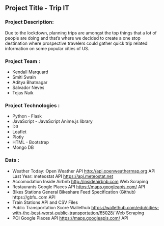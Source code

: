 ## Project Title - Trip IT

### Project Description:
Due to the lockdown, planning trips are amongst the top things that a lot of people are doing and that’s where we decided to create a one stop destination where prospective travelers could gather quick trip related information on some popular cities of US.

### Project Team :
- Kendall Marquard
- Smiti Swain
- Aditya Bhatnagar
- Salvador Neves
- Tejas Naik

### Project Technologies :
- Python - Flask
- JavaScript - JavaScript Anime.js library
- D3
- Leaflet
- Plotly
- HTML - Bootstrap
- Mongo DB

### Data :

- Weather Today: Open Weather API http://api.openweathermap.org API Last Year: meteostat API https://api.meteostat.net
- Accomodation Inside Airbnb http://insideairbnb.com Web Scraping
- Restaurants Google Places API https://maps.googleapis.com/ API
- Bikes Stations General Bikeshare Feed Specification (Github) https://gbfs..com API
- Train Stations API and CSV Files
- Public Transportation Score Wallethub https://wallethub.com/edu/cities-with-the-best-worst-public-transportation/65028/ Web Scraping
- POI Google Places API https://maps.googleapis.com/ API
